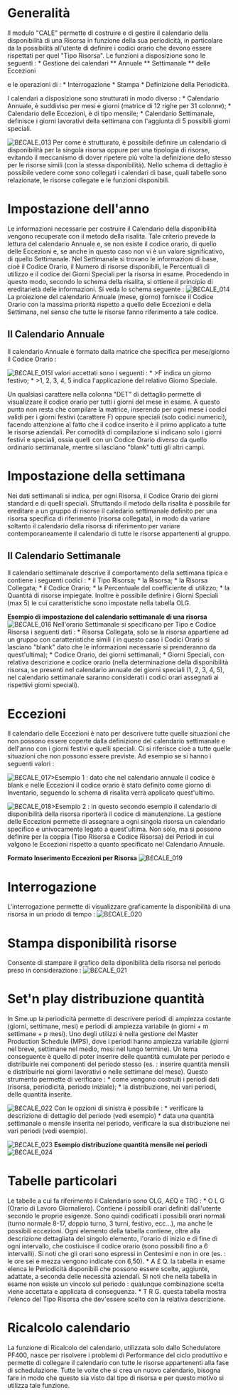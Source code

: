 # Generalità
Il modulo "CALE" permette di costruire e di gestire il calendario della disponibilità di una Risorsa in funzione della sua periodicità, in particolare da la possibilità all'utente di definire i codici orario che devono essere rispettati per quel "Tipo Risorsa".
Le funzioni a disposizione sono le seguenti : 
 \* Gestione dei calendari
 \*\* Annuale
 \*\* Settimanale
 \*\* delle Eccezioni

e le operazioni di : 
 \* Interrogazione
 \* Stampa
 \* Definizione della Periodicità.

I calendari a disposizione sono strutturati in modo diverso : 
 \* Calendario Annuale, è suddiviso per mesi e giorni (matrice di 12 righe per 31 colonne);
 \* Calendario delle Eccezioni, è di tipo mensile;
 \* Calendario Settimanale, definisce i giorni lavorativi della settimana con l'aggiunta di 5 possibili giorni speciali.

![B£CALE_013](http://localhost:3000/immagini/B£CALE_002/BXCALE_013.png)
Per come è strutturato, è possibile definire un calendario di disponibilità per la singola risorsa oppure per una tipologia di risorse, evitando il meccanismo di dover ripetere più volte la definizione dello stesso per le risorse simili (con la stessa disponibilità). Nello schema di dettaglio è possibile vedere come sono collegati i calendari di base, quali tabelle sono relazionate, le risorse collegate e le funzioni disponibili.

# Impostazione dell'anno
Le informazioni necessarie per costruire il Calendario della disponibilità vengono recuperate con il metodo della risalita.
Tale criterio prevede la lettura del calendario Annuale e, se non esiste il codice orario, di quello delle Eccezioni e, se anche in questo caso non vi è un valore significativo, di quello Settimanale.
Nel Settimanale si trovano le informazioni di base, cioè il Codice Orario, il Numero di risorse disponibili, le Percentuali di utilizzo e il codice dei Giorni Speciali per la risorsa in esame.
Procedendo in questo modo, secondo lo schema della risalita, si ottiene il principio di ereditarietà delle informazioni.
Si veda lo schema seguente : 
![B£CALE_014](http://localhost:3000/immagini/B£CALE_002/BXCALE_014.png)
La proiezione del calendario Annuale (mese, giorno) fornisce il Codice Orario con la massima priorità rispetto a quello delle Eccezioni e della Settimana, nel senso che tutte le risorse fanno riferimento a tale codice.

## Il Calendario Annuale
Il calendario Annuale è formato dalla matrice che specifica per mese/giorno il Codice Orario : 

![B£CALE_015](http://localhost:3000/immagini/B£CALE_002/BXCALE_015.png)I valori accettati sono i seguenti : 
 \* >F indica un giorno festivo;
 \* >1, 2, 3, 4, 5 indica l'applicazione del relativo Giorno Speciale.

Un qualsiasi carattere nella colonna "DET" di dettaglio permette di visualizzare il codice orario per tutti i giorni del mese in esame.
A questo punto non resta che compilare la matrice, inserendo per ogni mese i codici validi per i giorni festivi (carattere F) oppure speciali (solo codici numerici), facendo attenzione al fatto che il codice inserito è il primo applicato a tutte le risorse aziendali.
Per comodità di compilazione si indicano solo i giorni festivi e speciali, ossia quelli con un Codice Orario diverso da quello ordinario settimanale, mentre si lasciano "blank" tutti gli altri campi.

# Impostazione della settimana
Nei dati settimanali si indica, per ogni Risorsa, il Codice Orario dei giorni standard e di quelli speciali.
Sfruttando il metodo della risalita è possibile far ereditare a un gruppo di risorse il caledario settimanale definito per una risorsa specifica di riferimento (risorsa collegata), in modo da variare soltanto il calendario della risorsa di riferimento per variare contemporaneamente il calendario di tutte le risorse appartenenti al gruppo.

## Il Calendario Settimanale
Il calendario settimanale descrive il comportamento della settimana tipica e contiene i seguenti codici : 
 \* il Tipo Risorsa;
 \* la Risorsa;
 \* la Risorsa Collegata;
 \* il Codice Orario;
 \* la Percentuale del coefficiente di utilizzo;
 \* la Quantità di risorse impiegate.
Inoltre è possibile definire i Giorni Speciali (max 5) le cui caratteristiche sono impostate nella tabella OLG.

**Esempio di impostazione del calendario settimanale di una risorsa**
![B£CALE_016](http://localhost:3000/immagini/B£CALE_002/BXCALE_016.png)
Nell'orario Settimanale si specificano per Tipo e Codice Risorsa i seguenti dati : 
 \* Risorsa Collegata, solo se la risorsa appartiene ad un gruppo con caratteristiche simili ( in questo caso i Codici Orario si lasciano "blank" dato che le informazioni necessarie si prenderanno da quest'ultima);
 \* Codice Orario, dei giorni settimanali;
 \* Giorni Speciali, con relativa descrizione e codice orario (nella determinazione della disponibilità risorsa, se presenti nel calendario annuale dei giorni speciali (1, 2, 3, 4, 5), nel calendario settimanale saranno considerati i codici orari assegnati ai rispettivi giorni speciali).

# Eccezioni
Il calendario delle Eccezioni è nato per descrivere tutte quelle situazioni che non possono essere coperte dalla definizione del calendario settimanale e dell'anno con i giorni festivi e quelli speciali.
Ci si riferisce cioè a tutte quelle situazioni che non possono essere previste.
Ad esempio se si hanno i seguenti valori : 

![B£CALE_017](http://localhost:3000/immagini/B£CALE_002/BXCALE_017.png)>Esempio 1 :  dato che nel calendario annuale il codice è blank e nelle Eccezioni il codice orario è stato definito come giorno di Inventario, seguendo lo schema di risalita verrà applicato quest'ultimo.

![B£CALE_018](http://localhost:3000/immagini/B£CALE_002/BXCALE_018.png)>Esempio 2 :  in questo secondo esempio il calendario di disponibilità della risorsa riporterà il codice di manutenzione.
La gestione delle Eccezioni permette di assegnare a ogni singola risorsa un calendario specifico e univocamente legato a quest'ultima. Non solo, ma si possono definire per la coppia (Tipo Risorsa e Codice Risorsa) dei Periodi in cui valgono le Eccezioni rispetto a quanto specificato nel Calendario Annuale.

**Formato Inserimento Eccezioni per Risorsa**
![B£CALE_019](http://localhost:3000/immagini/B£CALE_002/BXCALE_019.png)
# Interrogazione
L'interrogazione permette di visualizzare graficamente la disponibilità di una risorsa in un priodo di tempo : 
![B£CALE_020](http://localhost:3000/immagini/B£CALE_002/BXCALE_020.png)
# Stampa disponibilità risorse
Consente di stampare il grafico della diponibilità della risorsa nel periodo preso in considerazione : 
![B£CALE_021](http://localhost:3000/immagini/B£CALE_002/BXCALE_021.png)
# Set'n play distribuzione quantità
In Sme.up la periodicità permette di descrivere periodi di ampiezza costante (giorni, settimane, mesi) e periodi di ampiezza variabile (n giorni + m settimane + p mesi).
Uno degli utilizzi è nella gestione del Master Production Schedule (MPS), dove i periodi hanno ampiezza variabile (giorni nel breve, settimane nel medio, mesi nel lungo termine).
Un tema conseguente è quello di poter inserire delle quantità cumulate per periodo e distribuirle nei componenti del periodo stesso (es. :  inserire quantità mensili e distribuirle nei giorni lavorativi o nelle settimane del mese).
Questo strumento permette di verificare : 
 \* come vengono costruiti i periodi dati (risorsa, periodicità, periodo iniziale);
 \* la distribuzione, nei vari periodi, delle quantità inserite.

![B£CALE_022](http://localhost:3000/immagini/B£CALE_002/BXCALE_022.png)
Con le opzioni di sinistra è possibile : 
 \* verificare la descrizione di dettaglio del periodo (vedi esempio)
 \* data una quantità settimanale o mensile inserita nel periodo, verificare la sua distribuzione nei vari periodi (vedi esempio).

![B£CALE_023](http://localhost:3000/immagini/B£CALE_002/BXCALE_023.png)
**Esempio distribuzione quantità mensile nei periodi**
![B£CALE_024](http://localhost:3000/immagini/B£CALE_002/BXCALE_024.png)
# Tabelle particolari
Le tabelle a cui fa riferimento il Calendario sono OLG, A£Q e TRG : 
 \* O L G (Orario di Lavoro Giornaliero). Contiene i possibili orari definiti dall'utente secondo le proprie esigenze. Sono quindi codificati i possibili orari normali (turno normale 8-17, doppio turno, 3 turni, festivo, ecc...), ma anche le possibili eccezioni. Ogni elemento della tabella contiene, oltre alla descrizione dettagliata del singolo elemento, l'orario di inizio e di fine di ogni intervallo, che costiuisce il codice orario (sono possibili fino a 6 intervalli). Si noti che gli orari sono espressi in Centesimi e non in ore (es. :  le ore sei e mezza vengono indicate con 6,50).
 \* A £ Q. la tabella in esame elenca le Periodicità disponibili che possono essere scelte, aggiunte, adattate, a seconda delle necessità aziendali. Si noti che nella tabella in esame non esiste un vincolo sul periodo :  qualunque combinazione scelta viene accettata e applicata di conseguenza.
 \* T R G. questa tabella mostra l'elenco del Tipo Risorsa che dev'essere scelto con la relativa descrizione.

# Ricalcolo calendario
La funzione di Ricalcolo del calendario, utilizzata solo dallo Schedulatore PF400, nasce per risolvere i problemi di Performance del ciclo produttivo e permette di collegare il calendario con tutte le risorse appartenenti alla fase di schedulazione.
Tutte le volte che si crea un nuovo calendario, bisogna fare in modo che questo sia visto dal tipo di risorsa e per questo motivo si utilizza tale funzione.
